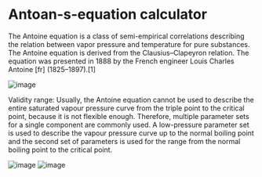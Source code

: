 # Antoan-s-equation calculator

The Antoine equation is a class of semi-empirical correlations describing the relation between vapor pressure and temperature for pure substances.
The Antoine equation is derived from the Clausius–Clapeyron relation. The equation was presented in 1888 by the French engineer Louis Charles Antoine [fr] (1825–1897).[1]

![image](https://user-images.githubusercontent.com/103597508/167321234-e16ec467-f5a1-4508-ae6a-21539022dd67.png)

Validity range:
Usually, the Antoine equation cannot be used to describe the entire saturated vapour pressure curve from the triple point to the critical point,
because it is not flexible enough. Therefore, multiple parameter sets for a single component are commonly used.
A low-pressure parameter set is used to describe the vapour pressure curve up to the normal boiling point and the second set of parameters is used for
the range from the normal boiling point to the critical point.

![image](https://user-images.githubusercontent.com/103597508/167726165-348b8410-2fa8-4bfe-a897-7dbe6ff71ba1.png)
![image](https://user-images.githubusercontent.com/103597508/167726253-9b7a6548-fdb3-4fd0-b5ac-925404dcef6e.png)





